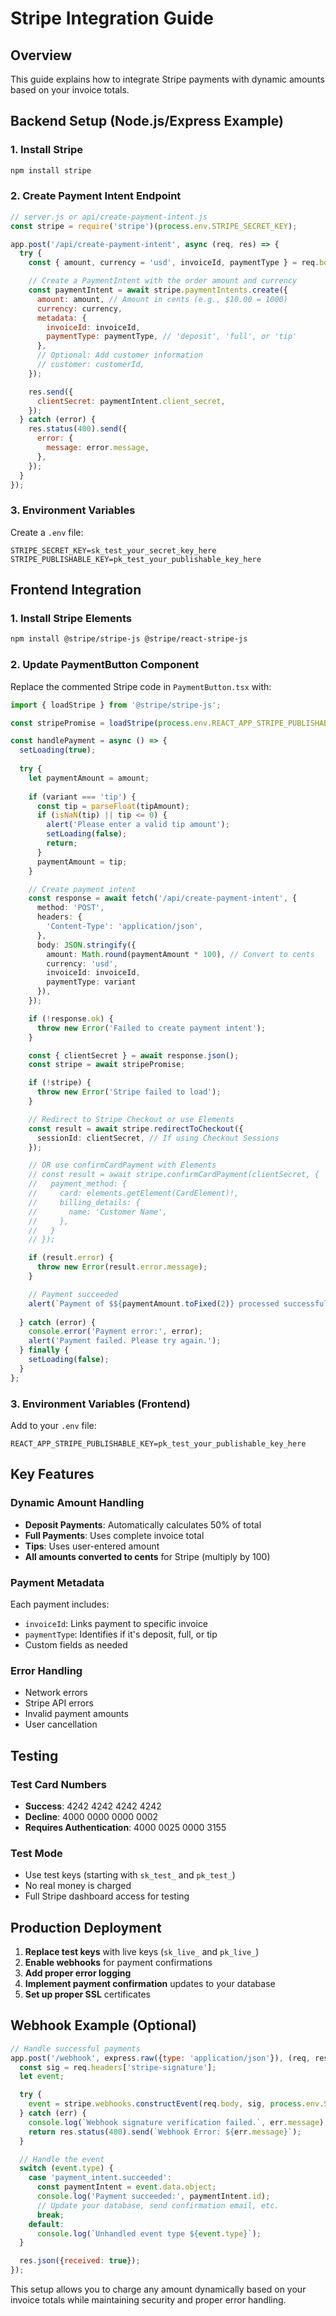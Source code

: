 # Stripe Integration Guide

## Overview
This guide explains how to integrate Stripe payments with dynamic amounts based on your invoice totals.

## Backend Setup (Node.js/Express Example)

### 1. Install Stripe
```bash
npm install stripe
```

### 2. Create Payment Intent Endpoint
```javascript
// server.js or api/create-payment-intent.js
const stripe = require('stripe')(process.env.STRIPE_SECRET_KEY);

app.post('/api/create-payment-intent', async (req, res) => {
  try {
    const { amount, currency = 'usd', invoiceId, paymentType } = req.body;

    // Create a PaymentIntent with the order amount and currency
    const paymentIntent = await stripe.paymentIntents.create({
      amount: amount, // Amount in cents (e.g., $10.00 = 1000)
      currency: currency,
      metadata: {
        invoiceId: invoiceId,
        paymentType: paymentType, // 'deposit', 'full', or 'tip'
      },
      // Optional: Add customer information
      // customer: customerId,
    });

    res.send({
      clientSecret: paymentIntent.client_secret,
    });
  } catch (error) {
    res.status(400).send({
      error: {
        message: error.message,
      },
    });
  }
});
```

### 3. Environment Variables
Create a `.env` file:
```
STRIPE_SECRET_KEY=sk_test_your_secret_key_here
STRIPE_PUBLISHABLE_KEY=pk_test_your_publishable_key_here
```

## Frontend Integration

### 1. Install Stripe Elements
```bash
npm install @stripe/stripe-js @stripe/react-stripe-js
```

### 2. Update PaymentButton Component
Replace the commented Stripe code in `PaymentButton.tsx` with:

```typescript
import { loadStripe } from '@stripe/stripe-js';

const stripePromise = loadStripe(process.env.REACT_APP_STRIPE_PUBLISHABLE_KEY!);

const handlePayment = async () => {
  setLoading(true);
  
  try {
    let paymentAmount = amount;
    
    if (variant === 'tip') {
      const tip = parseFloat(tipAmount);
      if (isNaN(tip) || tip <= 0) {
        alert('Please enter a valid tip amount');
        setLoading(false);
        return;
      }
      paymentAmount = tip;
    }

    // Create payment intent
    const response = await fetch('/api/create-payment-intent', {
      method: 'POST',
      headers: {
        'Content-Type': 'application/json',
      },
      body: JSON.stringify({
        amount: Math.round(paymentAmount * 100), // Convert to cents
        currency: 'usd',
        invoiceId: invoiceId,
        paymentType: variant
      }),
    });

    if (!response.ok) {
      throw new Error('Failed to create payment intent');
    }

    const { clientSecret } = await response.json();
    const stripe = await stripePromise;

    if (!stripe) {
      throw new Error('Stripe failed to load');
    }

    // Redirect to Stripe Checkout or use Elements
    const result = await stripe.redirectToCheckout({
      sessionId: clientSecret, // If using Checkout Sessions
    });

    // OR use confirmCardPayment with Elements
    // const result = await stripe.confirmCardPayment(clientSecret, {
    //   payment_method: {
    //     card: elements.getElement(CardElement)!,
    //     billing_details: {
    //       name: 'Customer Name',
    //     },
    //   }
    // });

    if (result.error) {
      throw new Error(result.error.message);
    }

    // Payment succeeded
    alert(`Payment of $${paymentAmount.toFixed(2)} processed successfully!`);
    
  } catch (error) {
    console.error('Payment error:', error);
    alert('Payment failed. Please try again.');
  } finally {
    setLoading(false);
  }
};
```

### 3. Environment Variables (Frontend)
Add to your `.env` file:
```
REACT_APP_STRIPE_PUBLISHABLE_KEY=pk_test_your_publishable_key_here
```

## Key Features

### Dynamic Amount Handling
- **Deposit Payments**: Automatically calculates 50% of total
- **Full Payments**: Uses complete invoice total
- **Tips**: Uses user-entered amount
- **All amounts converted to cents** for Stripe (multiply by 100)

### Payment Metadata
Each payment includes:
- `invoiceId`: Links payment to specific invoice
- `paymentType`: Identifies if it's deposit, full, or tip
- Custom fields as needed

### Error Handling
- Network errors
- Stripe API errors
- Invalid payment amounts
- User cancellation

## Testing

### Test Card Numbers
- **Success**: 4242 4242 4242 4242
- **Decline**: 4000 0000 0000 0002
- **Requires Authentication**: 4000 0025 0000 3155

### Test Mode
- Use test keys (starting with `sk_test_` and `pk_test_`)
- No real money is charged
- Full Stripe dashboard access for testing

## Production Deployment

1. **Replace test keys** with live keys (`sk_live_` and `pk_live_`)
2. **Enable webhooks** for payment confirmations
3. **Add proper error logging**
4. **Implement payment confirmation** updates to your database
5. **Set up proper SSL** certificates

## Webhook Example (Optional)
```javascript
// Handle successful payments
app.post('/webhook', express.raw({type: 'application/json'}), (req, res) => {
  const sig = req.headers['stripe-signature'];
  let event;

  try {
    event = stripe.webhooks.constructEvent(req.body, sig, process.env.STRIPE_WEBHOOK_SECRET);
  } catch (err) {
    console.log(`Webhook signature verification failed.`, err.message);
    return res.status(400).send(`Webhook Error: ${err.message}`);
  }

  // Handle the event
  switch (event.type) {
    case 'payment_intent.succeeded':
      const paymentIntent = event.data.object;
      console.log('Payment succeeded:', paymentIntent.id);
      // Update your database, send confirmation email, etc.
      break;
    default:
      console.log(`Unhandled event type ${event.type}`);
  }

  res.json({received: true});
});
```

This setup allows you to charge any amount dynamically based on your invoice totals while maintaining security and proper error handling.